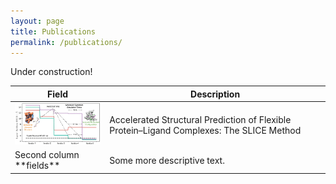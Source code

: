 ```yaml
---
layout: page
title: Publications
permalink: /publications/
---
```


Under construction!

<table>

<colgroup>
<col width="30%" />
<col width="70%" />
</colgroup>
<thead>
<tr class="header">
<th>Field</th>
<th>Description</th>
</tr>
</thead>
<tbody>
<tr>
<td markdown="span" valign="top"><img src="/images/slice.gif"></td>
<td markdown="span" valign="middle">Accelerated Structural Prediction of Flexible Protein–Ligand Complexes: The SLICE Method</td>
</tr>
<tr>
<td markdown="span">Second column **fields**</td>
<td markdown="span">Some more descriptive text.
</td>
</tr>
</tbody>
</table>
